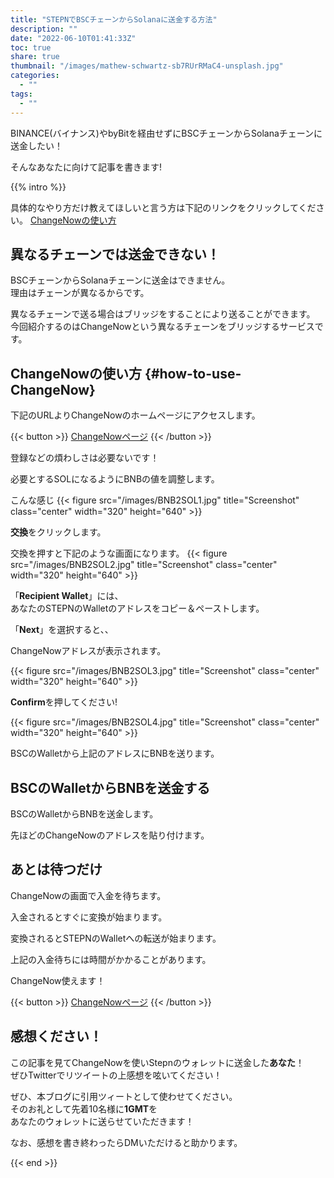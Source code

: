 ```yaml
---
title: "STEPNでBSCチェーンからSolanaに送金する方法"
description: ""
date: "2022-06-10T01:41:33Z"
toc: true
share: true
thumbnail: "/images/mathew-schwartz-sb7RUrRMaC4-unsplash.jpg"
categories:
  - ""
tags:
  - ""
---
```


BINANCE(バイナンス)やbyBitを経由せずにBSCチェーンからSolanaチェーンに送金したい！  

そんなあなたに向けて記事を書きます!

<!--more-->

{{% intro %}} 

具体的なやり方だけ教えてほしいと言う方は下記のリンクをクリックしてください。
[ChangeNowの使い方](#how-to-use-ChangeNow)

## 異なるチェーンでは送金できない！

BSCチェーンからSolanaチェーンに送金はできません。  
理由はチェーンが異なるからです。  

異なるチェーンで送る場合はブリッジをすることにより送ることができます。  
今回紹介するのはChangeNowという異なるチェーンをブリッジするサービスです。  



## ChangeNowの使い方 {#how-to-use-ChangeNow}

下記のURLよりChangeNowのホームページにアクセスします。

{{< button >}}
<a href="https://changenow.io/ja?link_id=f7a43f719a1ca8&amount=1&from=bnbbsc&to=sol" target="_blank">ChangeNowページ</a>
{{< /button >}}

登録などの煩わしさは必要ないです！  

必要とするSOLになるようにBNBの値を調整します。   

こんな感じ
{{< figure src="/images/BNB2SOL1.jpg" title="Screenshot" class="center" width="320" height="640" >}}

**交換**をクリックします。

交換を押すと下記のような画面になります。
{{< figure src="/images/BNB2SOL2.jpg" title="Screenshot" class="center" width="320" height="640" >}}

「**Recipient Wallet**」には、  
あなたのSTEPNのWalletのアドレスをコピー＆ペーストします。 
  
「**Next**」を選択すると、、  

ChangeNowアドレスが表示されます。 

{{< figure src="/images/BNB2SOL3.jpg" title="Screenshot" class="center" width="320" height="640" >}}

**Confirm**を押してください!  

{{< figure src="/images/BNB2SOL4.jpg" title="Screenshot" class="center" width="320" height="640" >}}

BSCのWalletから上記のアドレスにBNBを送ります。

## BSCのWalletからBNBを送金する

BSCのWalletからBNBを送金します。

先ほどのChangeNowのアドレスを貼り付けます。

## あとは待つだけ

ChangeNowの画面で入金を待ちます。  

入金されるとすぐに変換が始まります。

変換されるとSTEPNのWalletへの転送が始まります。

上記の入金待ちには時間がかかることがあります。

ChangeNow使えます！

{{< button >}}
<a href="https://changenow.io/ja?link_id=f7a43f719a1ca8&amount=1&from=bnbbsc&to=sol" target="_blank">ChangeNowページ</a>
{{< /button >}}

## 感想ください！

この記事を見てChangeNowを使いStepnのウォレットに送金した**あなた**！     
ぜひTwitterでリツイートの上感想を呟いてください！    

ぜひ、本ブログに引用ツィートとして使わせてください。  
そのお礼として先着10名様に**1GMT**を  
あなたのウォレットに送らせていただきます！  

なお、感想を書き終わったらDMいただけると助かります。  

{{< end >}}






